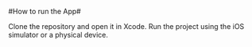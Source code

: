 #How to run the App#

Clone the repository and open it in Xcode.
Run the project using the iOS simulator or a physical device.
